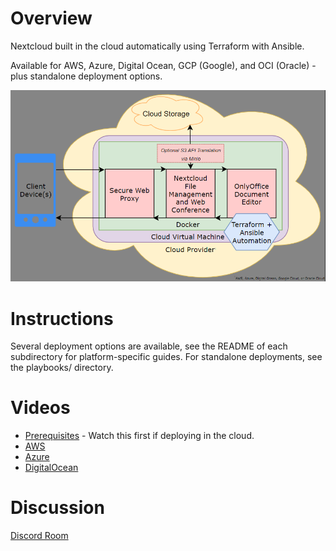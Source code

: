 # Overview
Nextcloud built in the cloud automatically using Terraform with Ansible.

Available for AWS, Azure, Digital Ocean, GCP (Google), and OCI (Oracle) - plus standalone deployment options.

![Diagram](cloudofficediagram.png)

# Instructions
Several deployment options are available, see the README of each subdirectory for platform-specific guides. For standalone deployments, see the playbooks/ directory.

# Videos
- [Prerequisites](https://youtu.be/pAndsjN6BbA) - Watch this first if deploying in the cloud.
- [AWS](https://youtu.be/DI9QxKWVZKQ)
- [Azure](https://youtu.be/zgBYmDJ4bqE)
- [DigitalOcean](https://youtu.be/AV7kKyFAbe4)

# Discussion
[Discord Room](https://discord.gg/zmu6GVnPnj)
